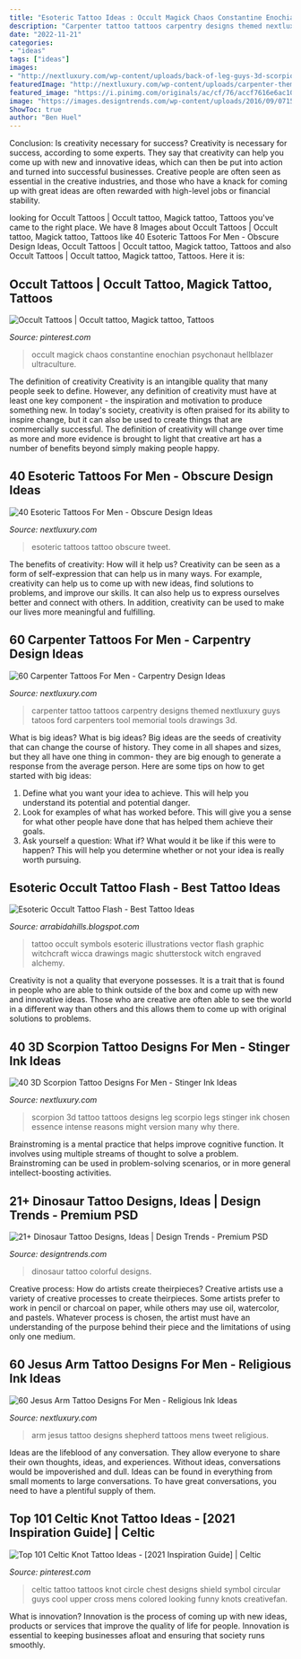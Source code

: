 ```yaml
---
title: "Esoteric Tattoo Ideas : Occult Magick Chaos Constantine Enochian Psychonaut Hellblazer Ultraculture"
description: "Carpenter tattoo tattoos carpentry designs themed nextluxury guys tatoos ford carpenters tool memorial tools drawings 3d"
date: "2022-11-21"
categories:
- "ideas"
tags: ["ideas"]
images:
- "http://nextluxury.com/wp-content/uploads/back-of-leg-guys-3d-scorpion-tattoos.jpg"
featuredImage: "http://nextluxury.com/wp-content/uploads/carpenter-themed-tattoo-ideas-for-men.jpg"
featured_image: "https://i.pinimg.com/originals/ac/cf/76/accf7616e6ac10aec0cf5f6977352f23.jpg"
image: "https://images.designtrends.com/wp-content/uploads/2016/09/07155825/Colorful-Dinosaur-Tattoo.jpg"
ShowToc: true
author: "Ben Huel"
---
```



Conclusion: Is creativity necessary for success?
Creativity is necessary for success, according to some experts. They say that creativity can help you come up with new and innovative ideas, which can then be put into action and turned into successful businesses. Creative people are often seen as essential in the creative industries, and those who have a knack for coming up with great ideas are often rewarded with high-level jobs or financial stability.

	

		
looking for Occult Tattoos | Occult tattoo, Magick tattoo, Tattoos you've came to the right place. We have 8 Images about Occult Tattoos | Occult tattoo, Magick tattoo, Tattoos like 40 Esoteric Tattoos For Men - Obscure Design Ideas, Occult Tattoos | Occult tattoo, Magick tattoo, Tattoos and also Occult Tattoos | Occult tattoo, Magick tattoo, Tattoos. Here it is:
		
    
## Occult Tattoos | Occult Tattoo, Magick Tattoo, Tattoos

<img loading=lazy src="https://i.pinimg.com/originals/49/f2/73/49f273237b3af9e6ad0799d8eef0a259.jpg" onerror="this.onerror=null;this.src='https://tse1.mm.bing.net/th?id=OIP.1nwKVW4pIRhBTGWeV2XyMQHaJ3&amp;pid=15.1';" alt="Occult Tattoos | Occult tattoo, Magick tattoo, Tattoos">

_Source: pinterest.com_

>occult magick chaos constantine enochian psychonaut hellblazer ultraculture. 

	

The definition of creativity
Creativity is an intangible quality that many people seek to define. However, any definition of creativity must have at least one key component - the inspiration and motivation to produce something new. In today's society, creativity is often praised for its ability to inspire change, but it can also be used to create things that are commercially successful. The definition of creativity will change over time as more and more evidence is brought to light that creative art has a number of benefits beyond simply making people happy.

    
## 40 Esoteric Tattoos For Men - Obscure Design Ideas

<img loading=lazy src="http://nextluxury.com/wp-content/uploads/masculine-esoteric-tattoos-for-men.jpg" onerror="this.onerror=null;this.src='https://tse1.mm.bing.net/th?id=OIP.7EGmAmAybQCg_yBpzW4flQHaHa&amp;pid=15.1';" alt="40 Esoteric Tattoos For Men - Obscure Design Ideas">

_Source: nextluxury.com_

>esoteric tattoos tattoo obscure tweet. 

	

The benefits of creativity: How will it help us?
Creativity can be seen as a form of self-expression that can help us in many ways. For example, creativity can help us to come up with new ideas, find solutions to problems, and improve our skills. It can also help us to express ourselves better and connect with others. In addition, creativity can be used to make our lives more meaningful and fulfilling.

    
## 60 Carpenter Tattoos For Men - Carpentry Design Ideas

<img loading=lazy src="http://nextluxury.com/wp-content/uploads/carpenter-themed-tattoo-ideas-for-men.jpg" onerror="this.onerror=null;this.src='https://tse2.mm.bing.net/th?id=OIP.az3npDKC6r6OlqwQ36LCxwHaHa&amp;pid=15.1';" alt="60 Carpenter Tattoos For Men - Carpentry Design Ideas">

_Source: nextluxury.com_

>carpenter tattoo tattoos carpentry designs themed nextluxury guys tatoos ford carpenters tool memorial tools drawings 3d. 

	

What is big ideas?
What is big ideas? Big ideas are the seeds of creativity that can change the course of history. They come in all shapes and sizes, but they all have one thing in common- they are big enough to generate a response from the average person. Here are some tips on how to get started with big ideas: 
1. Define what you want your idea to achieve. This will help you understand its potential and potential danger. 
2. Look for examples of what has worked before. This will give you a sense for what other people have done that has helped them achieve their goals. 
3. Ask yourself a question: What if? What would it be like if this were to happen? This will help you determine whether or not your idea is really worth pursuing. 

    
## Esoteric Occult Tattoo Flash - Best Tattoo Ideas

<img loading=lazy src="https://i.pinimg.com/originals/ac/cf/76/accf7616e6ac10aec0cf5f6977352f23.jpg" onerror="this.onerror=null;this.src='https://tse1.mm.bing.net/th?id=OIP.cRL1_ZvnjyzOJvwErU2QMQHaKi&amp;pid=15.1';" alt="Esoteric Occult Tattoo Flash - Best Tattoo Ideas">

_Source: arrabidahills.blogspot.com_

>tattoo occult symbols esoteric illustrations vector flash graphic witchcraft wicca drawings magic shutterstock witch engraved alchemy. 

	

Creativity is not a quality that everyone possesses. It is a trait that is found in people who are able to think outside of the box and come up with new and innovative ideas. Those who are creative are often able to see the world in a different way than others and this allows them to come up with original solutions to problems.

    
## 40 3D Scorpion Tattoo Designs For Men - Stinger Ink Ideas

<img loading=lazy src="http://nextluxury.com/wp-content/uploads/back-of-leg-guys-3d-scorpion-tattoos.jpg" onerror="this.onerror=null;this.src='https://tse1.mm.bing.net/th?id=OIP.ImNBKlfsEsLlQLskPeQ0nAHaHh&amp;pid=15.1';" alt="40 3D Scorpion Tattoo Designs For Men - Stinger Ink Ideas">

_Source: nextluxury.com_

>scorpion 3d tattoo tattoos designs leg scorpio legs stinger ink chosen essence intense reasons might version many why there. 

	

Brainstroming is a mental practice that helps improve cognitive function. It involves using multiple streams of thought to solve a problem. Brainstroming can be used in problem-solving scenarios, or in more general intellect-boosting activities.

    
## 21+ Dinosaur Tattoo Designs, Ideas | Design Trends - Premium PSD

<img loading=lazy src="https://images.designtrends.com/wp-content/uploads/2016/09/07155825/Colorful-Dinosaur-Tattoo.jpg" onerror="this.onerror=null;this.src='https://tse2.mm.bing.net/th?id=OIP.BRAbmc2RolK8uyCXgHfluAHaHa&amp;pid=15.1';" alt="21+ Dinosaur Tattoo Designs, Ideas | Design Trends - Premium PSD">

_Source: designtrends.com_

>dinosaur tattoo colorful designs. 

	

Creative process: How do artists create theirpieces?
Creative artists use a variety of creative processes to create theirpieces. Some artists prefer to work in pencil or charcoal on paper, while others may use oil, watercolor, and pastels. Whatever process is chosen, the artist must have an understanding of the purpose behind their piece and the limitations of using only one medium.

    
## 60 Jesus Arm Tattoo Designs For Men - Religious Ink Ideas

<img loading=lazy src="http://nextluxury.com/wp-content/uploads/mens-jesus-shepherd-design-tattoo-on-arm.jpg" onerror="this.onerror=null;this.src='https://tse1.mm.bing.net/th?id=OIP.dA-43wbEJFAgnh5rnZPC0wHaJH&amp;pid=15.1';" alt="60 Jesus Arm Tattoo Designs For Men - Religious Ink Ideas">

_Source: nextluxury.com_

>arm jesus tattoo designs shepherd tattoos mens tweet religious. 

	

Ideas are the lifeblood of any conversation. They allow everyone to share their own thoughts, ideas, and experiences. Without ideas, conversations would be impoverished and dull. Ideas can be found in everything from small moments to large conversations. To have great conversations, you need to have a plentiful supply of them.

    
## Top 101 Celtic Knot Tattoo Ideas - [2021 Inspiration Guide] | Celtic

<img loading=lazy src="https://i.pinimg.com/736x/6e/81/43/6e8143a6ca0708bb0bbffcd62c6ddd8f--shield-tattoo-celtic-knot-tattoo.jpg" onerror="this.onerror=null;this.src='https://tse4.mm.bing.net/th?id=OIP.gLIjxMa_ztWk4POqxaarYAHaHa&amp;pid=15.1';" alt="Top 101 Celtic Knot Tattoo Ideas - [2021 Inspiration Guide] | Celtic">

_Source: pinterest.com_

>celtic tattoo tattoos knot circle chest designs shield symbol circular guys cool upper cross mens colored looking funny knots creativefan. 

	

What is innovation?
Innovation is the process of coming up with new ideas, products or services that improve the quality of life for people. Innovation is essential to keeping businesses afloat and ensuring that society runs smoothly.

